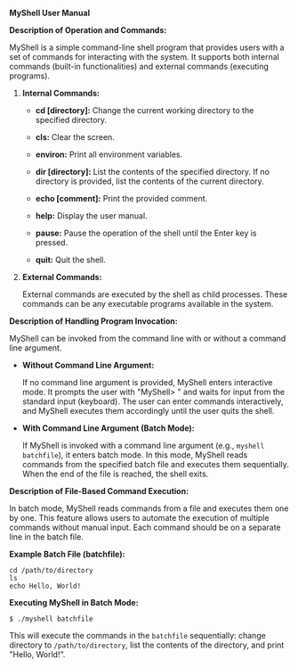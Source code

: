 **MyShell User Manual**

**Description of Operation and Commands:**

MyShell is a simple command-line shell program that provides users with a set of commands for interacting with the system. It supports both internal commands (built-in functionalities) and external commands (executing programs).

1. **Internal Commands:**

    - **cd [directory]:** Change the current working directory to the specified directory.
    
    - **cls:** Clear the screen.
    
    - **environ:** Print all environment variables.
    
    - **dir [directory]:** List the contents of the specified directory. If no directory is provided, list the contents of the current directory.
    
    - **echo [comment]:** Print the provided comment.
    
    - **help:** Display the user manual.
    
    - **pause:** Pause the operation of the shell until the Enter key is pressed.
    
    - **quit:** Quit the shell.

2. **External Commands:**

    External commands are executed by the shell as child processes. These commands can be any executable programs available in the system.

**Description of Handling Program Invocation:**

MyShell can be invoked from the command line with or without a command line argument. 

- **Without Command Line Argument:**
    
    If no command line argument is provided, MyShell enters interactive mode. It prompts the user with "MyShell> " and waits for input from the standard input (keyboard). The user can enter commands interactively, and MyShell executes them accordingly until the user quits the shell.

- **With Command Line Argument (Batch Mode):**
    
    If MyShell is invoked with a command line argument (e.g., `myshell batchfile`), it enters batch mode. In this mode, MyShell reads commands from the specified batch file and executes them sequentially. When the end of the file is reached, the shell exits.

**Description of File-Based Command Execution:**

In batch mode, MyShell reads commands from a file and executes them one by one. This feature allows users to automate the execution of multiple commands without manual input. Each command should be on a separate line in the batch file.

**Example Batch File (batchfile):**
```
cd /path/to/directory
ls
echo Hello, World!
```

**Executing MyShell in Batch Mode:**
```
$ ./myshell batchfile
```

This will execute the commands in the `batchfile` sequentially: change directory to `/path/to/directory`, list the contents of the directory, and print "Hello, World!".

